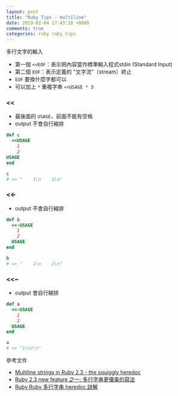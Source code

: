 ```yaml
---
layout: post
title: "Ruby Tips - multiline"
date: 2019-02-04 17:43:18 +0800
comments: true
categories: ruby ruby_tips
---
```


<!-- more -->

多行文字的輸入

* 第一個 `<<EOF`：表示把內容當作標準輸入程式stdin (Standard Input)
* 第二個 `EOF`：表示定義的 "文字流"（stream）終止
* `EOF` 要換什麼字都可以
* 可以加上 `*` 重複字串 `<<USAGE * 3`

### <<

* 最後面的 `USAGE`，前面不能有空格
* output 不會自行縮排

```ruby
def c
  <<USAGE
    1
    2
USAGE
end

c
# => "    1\n    2\n"
```

### <<-

* output 不會自行縮排

```ruby
def b
  <<-USAGE
    1
    2
  USAGE
end

b
# => "    1\n    2\n"
```

### <<~

* output 會自行縮排

```ruby
def a
  <<~USAGE
    1
    2
  USAGE
end

a
# => "1\n2\n"
```

參考文件

* [Multiline strings in Ruby 2.3 - the squiggly heredoc](https://infinum.co/the-capsized-eight/multiline-strings-ruby-2-3-0-the-squiggly-heredoc)
* [Ruby 2.3 new feature 之一: 多行字串更優美的寫法](https://ruby-china.org/topics/28501)
* [Ruby Ruby 多行字串 heredoc 詳解](https://ruby-china.org/topics/25983)
